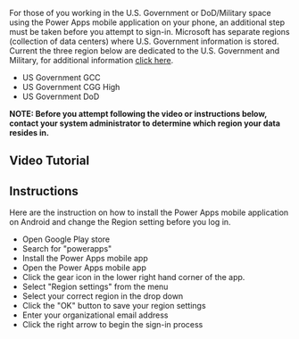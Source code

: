 For those of you working in the U.S. Government or DoD/Military space using the Power Apps mobile application on your phone, an additional step must be taken before you attempt to sign-in.  Microsoft has separate regions (collection of data centers) where U.S. Government information is stored.  Current the three region below are dedicated to the U.S. Government and Military, for additional information [click here](https://docs.microsoft.com/en-us/power-platform/admin/microsoft-dynamics-365-government).
 - US Government GCC
 - US Government CGG High
 - US Government DoD

**NOTE: Before you attempt following the video or instructions below, contact your system administrator to determine which region your data resides in.**

## Video Tutorial

## Instructions
Here are the instruction on how to install the Power Apps mobile application on Android and change the Region setting before you log in.  

 - Open Google Play store
 - Search for "powerapps"
 - Install the Power Apps mobile app
 - Open the Power Apps mobile app
 - Click the gear icon in the lower right hand corner of the app.
 - Select "Region settings" from the menu
 - Select your correct region in the drop down
 - Click the "OK" button to save your region settings
 - Enter your organizational email address
 - Click the right arrow to begin the sign-in process

<!--stackedit_data:
eyJoaXN0b3J5IjpbLTIxNzE2NTY5NCw4OTYzMzM0ODldfQ==
-->